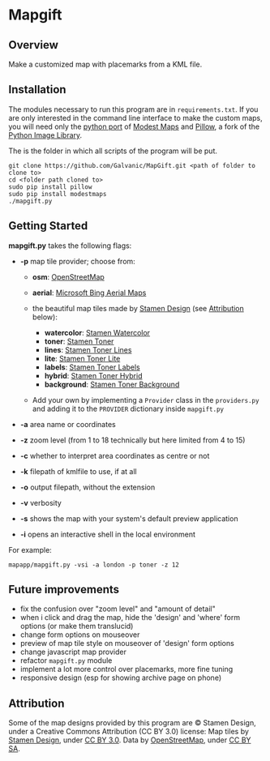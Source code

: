 Mapgift
=======

Overview
--------
Make a customized map with placemarks from a KML file.

Installation
------------
The modules necessary to run this program are in `requirements.txt`. If you are only interested in the command line interface to make the custom maps, you will need only the [python port](https://github.com/stamen/modestmaps-py) of [Modest Maps](https://modestmaps.com) and [Pillow](https://pypi.python.org/pypi/), a fork of the [Python Image Library](https://effbot.org/imagingbook/pil-index.htm).

The <folder to clone to> is the folder in which all scripts of the program will be put.

```shell
git clone https://github.com/Galvanic/MapGift.git <path of folder to clone to>
cd <folder path cloned to>
sudo pip install pillow
sudo pip install modestmaps
./mapgift.py
```

Getting Started
---------------

**mapgift.py** takes the following flags:

- **-p** map tile provider; choose from:

	- **osm**: [OpenStreetMap](http://www.openstreetmap.org/about)
	- **aerial**: [Microsoft Bing Aerial Maps](http://www.microsoft.com/maps/product/features.aspx)
	- the beautiful map tiles made by [Stamen Design](http://stamen.com/) (see [Attribution](#attribution) below):

		- **watercolor**: [Stamen Watercolor](http://maps.stamen.com/watercolor/)
		- **toner**: [Stamen Toner](http://maps.stamen.com/toner/)
		- **lines**: [Stamen Toner Lines](http://maps.stamen.com/toner-lines/)
		- **lite**: [Stamen Toner Lite](http://maps.stamen.com/toner-lite/)
		- **labels**: [Stamen Toner Labels](http://maps.stamen.com/toner-labels/)
		- **hybrid**: [Stamen Toner Hybrid](http://maps.stamen.com/toner-hybrid/)
		- **background**: [Stamen Toner Background](http://maps.stamen.com/toner-background/)

	- Add your own by implementing a `Provider` class in the `providers.py` and adding it to the `PROVIDER` dictionary inside `mapgift.py`

- **-a** area name or coordinates
- **-z** zoom level (from 1 to 18 technically but here limited from 4 to 15)
- **-c** whether to interpret area coordinates as centre or not
- **-k** filepath of kmlfile to use, if at all
- **-o** output filepath, without the extension
- **-v** verbosity
- **-s** shows the map with your system's default preview application
- **-i** opens an interactive shell in the local environment

For example:

```shell
mapapp/mapgift.py -vsi -a london -p toner -z 12
```

Future improvements
-------------------
- fix the confusion over "zoom level" and "amount of detail"
- when i click and drag the map, hide the 'design' and 'where' form options (or make them translucid)
- change form options on mouseover
- preview of map tile style on mouseover of 'design' form options
- change javascript map provider
- refactor `mapgift.py` module
- implement a lot more control over placemarks, more fine tuning
- responsive design (esp for showing archive page on phone)


Attribution
-----------
Some of the map designs provided by this program are © Stamen Design, under a Creative Commons Attribution (CC BY 3.0) license:
Map tiles by [Stamen Design](http://stamen.com), under [CC BY 3.0](http://creativecommons.org/licenses/by/3.0).
Data by [OpenStreetMap](http://openstreetmap.org), under [CC BY SA](http://creativecommons.org/licenses/by-sa/3.0).